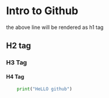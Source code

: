 # Intro to Github 
the above line will be rendered as h1 tag 

## H2 tag 

### H3 Tag

#### H4 Tag

``` PYTHON
    print("HeLLO github")
```



